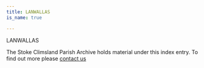 ```yaml
---
title: LANWALLAS
is_name: true

---
```


LANWALLAS


The Stoke Climsland Parish Archive holds material under this index entry. To find out more please [contact us](/contact/)
